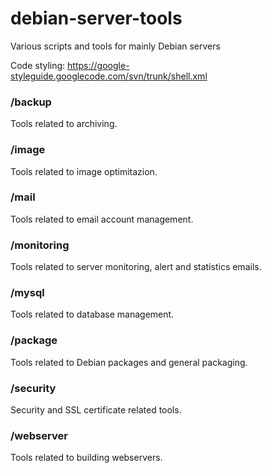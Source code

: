 debian-server-tools
===================

Various scripts and tools for mainly Debian servers

Code styling: https://google-styleguide.googlecode.com/svn/trunk/shell.xml


### /backup

Tools related to archiving.

### /image

Tools related to image optimitazion.

### /mail

Tools related to email account management.

### /monitoring

Tools related to server monitoring, alert and statistics emails.

### /mysql

Tools related to database management.

### /package

Tools related to Debian packages and general packaging.

### /security

Security and SSL certificate related tools.

### /webserver

Tools related to building webservers.

